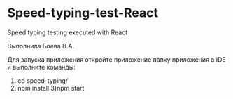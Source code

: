 # Speed-typing-test-React
Speed typing testing executed with React

Выполнила Боева В.А.

Для запуска приложения откройте приложение папку приложения в IDE и выполните команды: 

1) cd speed-typing/
2) npm install
3)npm start
